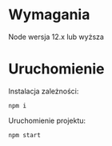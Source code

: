 

# Wymagania

Node wersja 12.x lub wyższa

# Uruchomienie

Instalacja zależności:

``` npm i ```


Uruchomienie projektu:

``` npm start ```



